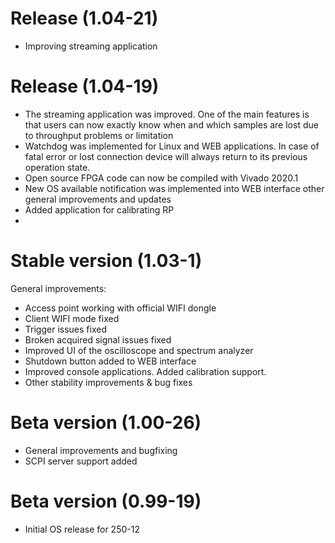 # Release (1.04-21)

- Improving streaming application

# Release (1.04-19)

- The streaming application was improved. One of the main features is that users can now exactly know when and which samples are lost due to throughput problems or limitation
- Watchdog was implemented for Linux and WEB applications. In case of fatal error or lost connection device will always return to its previous operation state. 
- Open source FPGA code can now be compiled with Vivado 2020.1
- New OS available notification was implemented into WEB interface
other general improvements and updates
- Added application for calibrating RP
- 
# Stable version (1.03-1)

General improvements:
- Access point working with official WIFI dongle
- Client WIFI mode fixed
- Trigger issues fixed
- Broken acquired signal issues fixed
- Improved UI of the oscilloscope and spectrum analyzer
- Shutdown button added to WEB interface
- Improved console applications. Added calibration support.
- Other stability improvements & bug fixes

# Beta version (1.00-26)

- General improvements and bugfixing
- SCPI server support added

# Beta version (0.99-19)

- Initial OS release for 250-12
